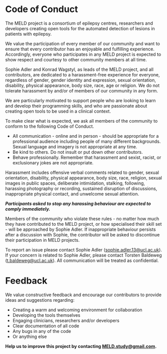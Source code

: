 # Code of Conduct

The MELD project is a consortium of epilepsy centres, researchers and developers creating open tools for the automated detection of lesions in patients with epilepsy.

We value the participation of every member of our community and want to ensure that every contributor has an enjoyable and fulfilling experience. Accordingly, everyone who participates in any MELD project is expected to show respect and courtesy to other community members at all time. 

Sophie Adler and Konrad Wagstyl, as leads of the MELD project, and all contributors, are dedicated to a harassment-free experience for everyone, regardless of gender, gender identity and expression, sexual orientation, disability, physical appearance, body size, race, age or religion. We do not tolerate harassment by and/or of members of our community in any form.

We are particularly motivated to support people who are looking to learn and develop their programming skills, and who are passionate about creating open tools to be used in a clinical context.

To make clear what is expected, we ask all members of the community to conform to the following Code of Conduct.
* All communication - online and in person - should be appropriate for a professional audience including people of many different backgrounds. Sexual language and imagery is not appropriate at any time.
* Be kind to others. Do not insult or put down other contributors.
* Behave professionally. Remember that harassment and sexist, racist, or exclusionary jokes are not appropriate.

Harassment includes offensive verbal comments related to gender, sexual orientation, disability, physical appearance, body size, race, religion, sexual images in public spaces, deliberate intimidation, stalking, following, harassing photography or recording, sustained disruption of discussions, inappropriate physical contact, and unwelcome sexual attention.

***Participants asked to stop any harassing behaviour are expected to comply immediately.***

Members of the community who violate these rules - no matter how much they have contributed to the MELD project, or how specialised their skill set - will be approached by Sophie Adler. If inappropriate behaviour persists after a discussion with Sophie, the contributor will be asked to discontinue their participation in MELD projects.

To report an issue please contact Sophie Adler (sophie.adler.13@ucl.ac.uk). If your concern is related to Sophie Adler, please contact Torsten Baldeweg (t.baldeweg@ucl.ac.uk). All communication will be treated as confidential.

# Feedback

We value constructive feedback and encourage our contributors to provide ideas and suggestions regarding:
* Creating a warm and welcoming environment for collaboration
* Developing the tools themselves
* Engaging clinicians, researchers and/or developers
* Clear documentation of all code
* Any bugs in any of the code
* Or anything else

**Help us to improve this project by contacting MELD.study@gmail.com.**
